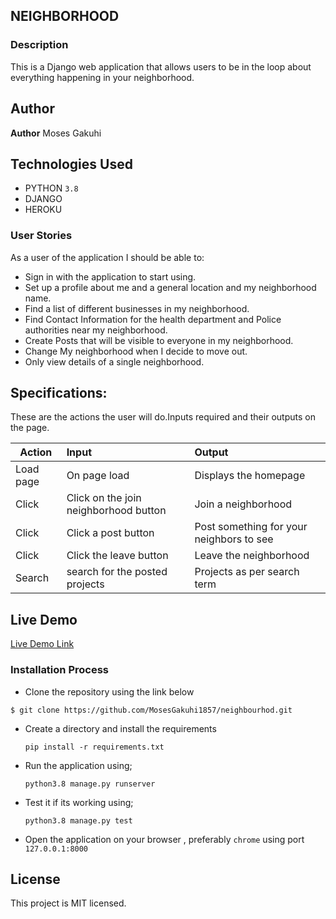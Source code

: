 ## NEIGHBORHOOD 

### Description

This is a Django web application that allows users to be in the loop about everything happening in your neighborhood.



## Author

**Author** Moses Gakuhi

## Technologies Used

- PYTHON `3.8`
- DJANGO
- HEROKU

### User Stories
As a user of the application I should be able to:
- Sign in with the application to start using.
- Set up a profile about me and a general location and my neighborhood name.
- Find a list of different businesses in my neighborhood.
- Find Contact Information for the health department and Police authorities near my neighborhood.
- Create Posts that will be visible to everyone in my neighborhood.
- Change My neighborhood when I decide to move out.
- Only view details of a single neighborhood.

## Specifications:
These are the actions the user will do.Inputs required and their outputs on the page. 


  | Action       | Input                                      |Output                                     |
  | ----------   |:-------------                              | :------                                   |
  | Load page    |On page load                                | Displays the homepage                     |
  | Click        |Click on the join neighborhood button       |Join a neighborhood                        |
  | Click        |Click a post button                         | Post something for your neighbors to see  |
  | Click        |Click the leave button                      | Leave the neighborhood                    |
  | Search       |search for the posted projects              | Projects as per search term               |

## Live Demo

[Live Demo Link]()


### Installation Process

- Clone the repository using the link below

```
$ git clone https://github.com/MosesGakuhi1857/neighbourhod.git

```

- Create a directory and install the requirements

  ```
  pip install -r requirements.txt
  ```
- Run the application using;
  ```
  python3.8 manage.py runserver
  ```
- Test it if its working using;
  ```
  python3.8 manage.py test
  ```
- Open the application on your browser , preferably `chrome` using port `127.0.0.1:8000`



##  License

This project is MIT licensed.